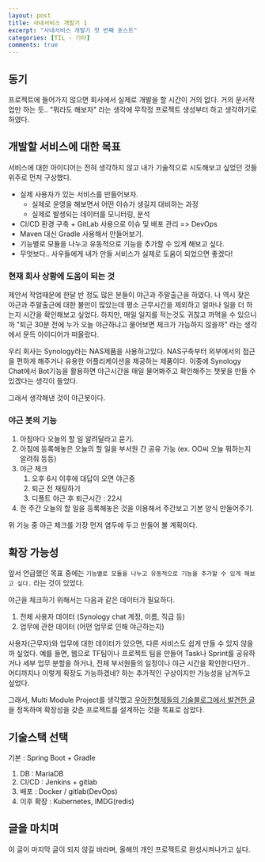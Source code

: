 ```yaml
---
layout: post
title: 사내서비스 개발기 1
excerpt: "사내서비스 개발기 첫 번째 포스트"
categories: [TIL - 기타]
comments: true
---
```


## 동기
프로젝트에 들어가지 않으면 회사에서 실제로 개발을 할 시간이 거의 없다. 거의 문서작업만 하는 듯.. "뭐라도 해보자" 라는 생각에 무작정 프로젝트 생성부터 하고 생각하기로 하였다.

## 개발할 서비스에 대한 목표
서비스에 대한 아이디어는 전혀 생각하지 않고 내가 기술적으로 시도해보고 싶었던 것들 위주로 먼저 구상했다.

- 실제 사용자가 있는 서비스를 만들어보자.
  - 실제로 운영을 해보면서 어떤 이슈가 생길지 대비하는 과정
  - 실제로 발생되는 데이터를 모니터링, 분석
- CI/CD 환경 구축 + GitLab 사용으로 이슈 및 배포 관리 => DevOps
- Maven 대신 Gradle 사용해서 만들어보기.
- 기능별로 모듈을 나누고 유동적으로 기능을 추가할 수 있게 해보고 싶다.
- 무엇보다.. 사우들에게 내가 만들 서비스가 실제로 도움이 되었으면 좋겠다!

### 현재 회사 상황에 도움이 되는 것
제안서 작업때문에 한달 반 정도 많은 분들이 야근과 주말출근을 하였다.
나 역시 잦은 야근과 주말출근에 대한 불만이 많았는데 평소 근무시간을 제외하고 얼마나 일을 더 하는지 시간을 확인해보고 싶었다. 하지만, 매일 일지를 적는것도 귀찮고 까먹을 수 있으니까 "퇴근 30분 전에 누가 오늘 야근하냐고 물어보면 체크가 가능하지 않을까" 라는 생각에서 문득 아이디어가 떠올랐다.

우리 회사는 Synology라는 NAS제품을 사용하고있다. NAS구축부터 외부에서의 접근을 편하게 해주거나 유용한 어플리케이션을 제공하는 제품이다. 이중에 Synology Chat에서 Bot기능을 활용하면 야근시간을 매일 물어봐주고 확인해주는 챗봇을 만들 수 있겠다는 생각이 들었다.

그래서 생각해낸 것이 야근봇이다.

### 야근 봇의 기능
1. 아침마다 오늘의 할 일 알려달라고 묻기.
2. 아침에 등록해놓은 오늘의 할 일을 부서원 간 공유 가능 (ex. OO씨 오늘 뭐하는지 알려줘 등등)
3. 야근 체크
   1. 오후 6시 이후에 대답이 오면 야근중
   2. 퇴근 전 채팅하기
   3. 디폴트 야근 후 퇴근시간 : 22시
4. 한 주간 오늘의 할 일을 등록해놓은 것을 이용해서 주간보고 기본 양식 만들어주기.

위 기능 중 야근 체크를 가장 먼저 염두에 두고 만들어 볼 계획이다.

## 확장 가능성
앞서 언급했던 목표 중에는 `기능별로 모듈을 나누고 유동적으로 기능을 추가할 수 있게 해보고 싶다.` 라는 것이 있었다. 

야근을 체크하기 위해서는 다음과 같은 데이터가 필요하다.
1. 전체 사용자 데이터 (Synology chat 계정, 이름, 직급 등)
2. 업무에 관한 데이터 (어떤 업무로 인해 야근하는지)

사용자(근무자)와 업무에 대한 데이터가 있으면, 다른 서비스도 쉽게 만들 수 있지 않을까 싶었다. 예를 들면, 웹으로 TF팀이나 프로젝트 팀을 만들어 Task나 Sprint를 공유하거나 세부 업무 분할을 하거나, 전체 부서원들의 일정이나 야근 시간을 확인한다던가.. 어디까지나 이렇게 확장도 가능하겠네? 하는 추가적인 구상이지만 가능성을 남겨두고 싶었다.

그래서, Multi Module Project를 생각했고 [우아한형제들의 기술블로그에서 발견한 글](https://woowabros.github.io/study/2019/07/01/multi-module.html)을 정독하며 확장성을 갖춘 프로젝트를 설계하는 것을 목표로 삼았다.


## 기술스택 선택
기본 : Spring Boot + Gradle
1. DB : MariaDB
2. CI/CD : Jenkins + gitlab
3. 배포 : Docker / gitlab(DevOps)
4. 이후 확장 : Kubernetes, IMDG(redis)


## 글을 마치며
이 글이 마지막 글이 되지 않길 바라며, 올해의 개인 프로젝트로 완성시켜나가고 싶다.
